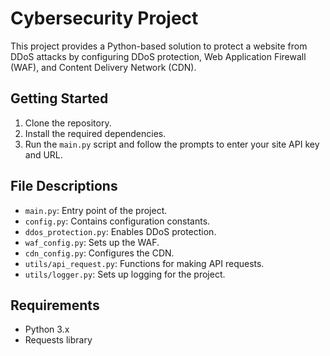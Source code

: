 # Cybersecurity Project

This project provides a Python-based solution to protect a website from DDoS attacks by configuring DDoS protection, Web Application Firewall (WAF), and Content Delivery Network (CDN).

## Getting Started

1. Clone the repository.
2. Install the required dependencies.
3. Run the `main.py` script and follow the prompts to enter your site API key and URL.

## File Descriptions

- `main.py`: Entry point of the project.
- `config.py`: Contains configuration constants.
- `ddos_protection.py`: Enables DDoS protection.
- `waf_config.py`: Sets up the WAF.
- `cdn_config.py`: Configures the CDN.
- `utils/api_request.py`: Functions for making API requests.
- `utils/logger.py`: Sets up logging for the project.

## Requirements

- Python 3.x
- Requests library

